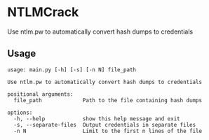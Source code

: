 # NTLMCrack
Use ntlm.pw to automatically convert hash dumps to credentials


## Usage

```
usage: main.py [-h] [-s] [-n N] file_path

Use ntlm.pw to automatically convert hash dumps to credentials

positional arguments:
  file_path             Path to the file containing hash dumps

options:
  -h, --help            show this help message and exit
  -s, --separate-files  Output credentials in separate files
  -n N                  Limit to the first n lines of the file
```
